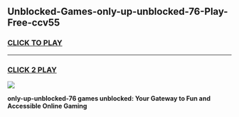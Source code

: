 
## Unblocked-Games-only-up-unblocked-76-Play-Free-ccv55
<h3>
<a href="https://premium76.site?title=only-up-unblocked-76&ref=18A1">CLICK TO PLAY</a></h3>
<hr>

<h3>
<a href="https://premium76.site?title=only-up-unblocked-76&ref=18A1">CLICK 2 PLAY</a>
  
</h3>

<a href="https://premium76.site?title=only-up-unblocked-76&ref=18A1"><img src="https://clearcache.store/games.png"></a>


**only-up-unblocked-76 games unblocked: Your Gateway to Fun and Accessible Online Gaming**
